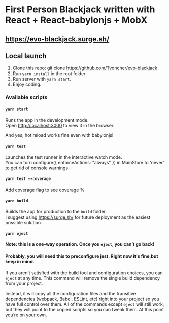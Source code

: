 # First Person Blackjack written with React + React-babylonjs + MobX

## https://evo-blackjack.surge.sh/

## Local launch

1. Clone this repo: git clone https://github.com/Tvoncher/evo-blackjack
2. Run `yarn install` in the root folder
3. Run server with `yarn start`.
4. Enjoy coding.

### Available scripts

#### `yarn start`

Runs the app in the development mode.\
Open [http://localhost:3000](http://localhost:3000) to view it in the browser.

And yes, hot reload works fine even with babylonjs!

#### `yarn test`

Launches the test runner in the interactive watch mode.\
You can turn configure({ enforceActions: "always" }) in MainStore to 'never' to get rid of console warnings

#### `yarn test --coverage`

Add coverage flag to see coverage %

#### `yarn build`

Builds the app for production to the `build` folder.\
I suggest using https://surge.sh/ for future deployment as the easiest possible solution.

#### `yarn eject`

**Note: this is a one-way operation. Once you `eject`, you can’t go back!**

#### Probably, you will need this to preconfigure jest. Right now it's fine,but keep in mind.

If you aren’t satisfied with the build tool and configuration choices, you can `eject` at any time. This command will remove the single build dependency from your project.

Instead, it will copy all the configuration files and the transitive dependencies (webpack, Babel, ESLint, etc) right into your project so you have full control over them. All of the commands except `eject` will still work, but they will point to the copied scripts so you can tweak them. At this point you’re on your own.
